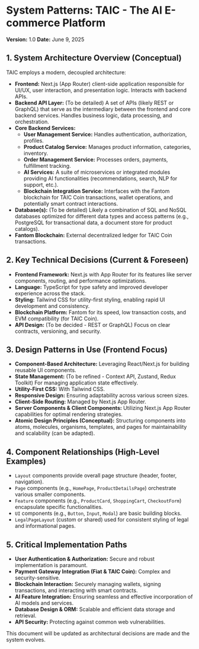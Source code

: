 # System Patterns: TAIC - The AI E-commerce Platform

**Version:** 1.0
**Date:** June 9, 2025

## 1. System Architecture Overview (Conceptual)

TAIC employs a modern, decoupled architecture:
*   **Frontend:** Next.js (App Router) client-side application responsible for UI/UX, user interaction, and presentation logic. Interacts with backend APIs.
*   **Backend API Layer:** (To be detailed) A set of APIs (likely REST or GraphQL) that serve as the intermediary between the frontend and core backend services. Handles business logic, data processing, and orchestration.
*   **Core Backend Services:**
    *   **User Management Service:** Handles authentication, authorization, profiles.
    *   **Product Catalog Service:** Manages product information, categories, inventory.
    *   **Order Management Service:** Processes orders, payments, fulfillment tracking.
    *   **AI Services:** A suite of microservices or integrated modules providing AI functionalities (recommendations, search, NLP for support, etc.).
    *   **Blockchain Integration Service:** Interfaces with the Fantom blockchain for TAIC Coin transactions, wallet operations, and potentially smart contract interactions.
*   **Database(s):** (To be detailed) Likely a combination of SQL and NoSQL databases optimized for different data types and access patterns (e.g., PostgreSQL for transactional data, a document store for product catalogs).
*   **Fantom Blockchain:** External decentralized ledger for TAIC Coin transactions.

## 2. Key Technical Decisions (Current & Foreseen)

*   **Frontend Framework:** Next.js with App Router for its features like server components, routing, and performance optimizations.
*   **Language:** TypeScript for type safety and improved developer experience across the stack.
*   **Styling:** Tailwind CSS for utility-first styling, enabling rapid UI development and consistency.
*   **Blockchain Platform:** Fantom for its speed, low transaction costs, and EVM compatibility (for TAIC Coin).
*   **API Design:** (To be decided - REST or GraphQL) Focus on clear contracts, versioning, and security.

## 3. Design Patterns in Use (Frontend Focus)

*   **Component-Based Architecture:** Leveraging React/Next.js for building reusable UI components.
*   **State Management:** (To be refined - Context API, Zustand, Redux Toolkit) For managing application state effectively.
*   **Utility-First CSS:** With Tailwind CSS.
*   **Responsive Design:** Ensuring adaptability across various screen sizes.
*   **Client-Side Routing:** Managed by Next.js App Router.
*   **Server Components & Client Components:** Utilizing Next.js App Router capabilities for optimal rendering strategies.
*   **Atomic Design Principles (Conceptual):** Structuring components into atoms, molecules, organisms, templates, and pages for maintainability and scalability (can be adapted).

## 4. Component Relationships (High-Level Examples)

*   `Layout` components provide overall page structure (header, footer, navigation).
*   `Page` components (e.g., `HomePage`, `ProductDetailsPage`) orchestrate various smaller components.
*   `Feature` components (e.g., `ProductCard`, `ShoppingCart`, `CheckoutForm`) encapsulate specific functionalities.
*   `UI` components (e.g., `Button`, `Input`, `Modal`) are basic building blocks.
*   `LegalPageLayout` (custom or shared) used for consistent styling of legal and informational pages.

## 5. Critical Implementation Paths

*   **User Authentication & Authorization:** Secure and robust implementation is paramount.
*   **Payment Gateway Integration (Fiat & TAIC Coin):** Complex and security-sensitive.
*   **Blockchain Interaction:** Securely managing wallets, signing transactions, and interacting with smart contracts.
*   **AI Feature Integration:** Ensuring seamless and effective incorporation of AI models and services.
*   **Database Design & ORM:** Scalable and efficient data storage and retrieval.
*   **API Security:** Protecting against common web vulnerabilities.

This document will be updated as architectural decisions are made and the system evolves.
